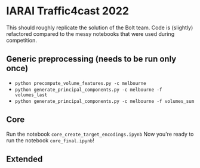 # IARAI Traffic4cast 2022

This should roughly replicate the solution of the Bolt team. Code is (slightly) refactored compared to the messy notebooks
that were used during competition.

## Generic preprocessing (needs to be run only once)

* `python precompute_volume_features.py -c melbourne`
* `python generate_principal_components.py -c melbourne -f volumes_last`
* `python generate_principal_components.py -c melbourne -f volumes_sum`

## Core

Run the notebook `core_create_target_encodings.ipynb`
Now you're ready to run the notebook `core_final.ipynb`!

## Extended

